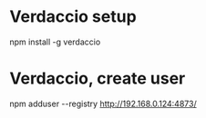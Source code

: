 
# Verdaccio setup
npm install -g verdaccio

# Verdaccio, create user
npm adduser --registry http://192.168.0.124:4873/
